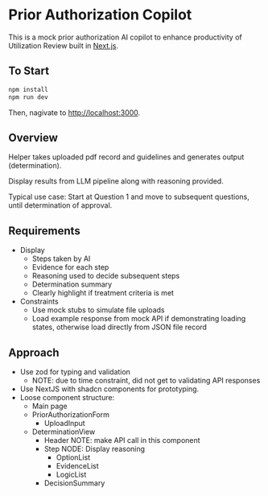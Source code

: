 # Prior Authorization Copilot

This is a mock prior authorization AI copilot to enhance productivity of Utilization Review built in [Next.js](https://nextjs.org/).

## To Start

```bash
npm install
npm run dev
```

Then, nagivate to [http://localhost:3000](http://localhost:3000).

## Overview

Helper takes uploaded pdf record and guidelines and generates output (determination).

Display results from LLM pipeline along with reasoning provided.

Typical use case: Start at Question 1 and move to subsequent questions, until determination of approval.

## Requirements

- Display
  - Steps taken by AI
  - Evidence for each step
  - Reasoning used to decide subsequent steps
  - Determination summary
  - Clearly highlight if treatment criteria is met
- Constraints
  - Use mock stubs to simulate file uploads
  - Load example response from mock API if demonstrating loading states, otherwise load directly from JSON file
    record

## Approach

- Use zod for typing and validation
  - NOTE: due to time constraint, did not get to validating API responses
- Use NextJS with shadcn components for prototyping.
- Loose component structure:
  - Main page
  - PriorAuthorizationForm
    - UploadInput
  - DeterminationView
    - Header NOTE: make API call in this component
    - Step NODE: Display reasoning
      - OptionList
      - EvidenceList
      - LogicList
    - DecisionSummary
